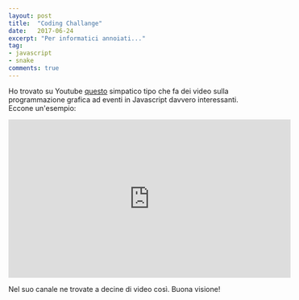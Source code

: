 ```yaml
---
layout: post
title:  "Coding Challange"
date:   2017-06-24
excerpt: "Per informatici annoiati..."
tag:
- javascript
- snake
comments: true
---
```


Ho trovato su Youtube [questo](https://www.youtube.com/channel/UCvjgXvBlbQiydffZU7m1_aw) simpatico tipo che fa dei video sulla programmazione grafica ad eventi in Javascript davvero interessanti. Eccone un'esempio:
<iframe width="560" height="315" src="https://www.youtube.com/embed/AaGK-fj-BAM" frameborder="0" allowfullscreen></iframe>

Nel suo canale ne trovate a decine di video così. Buona visione!
